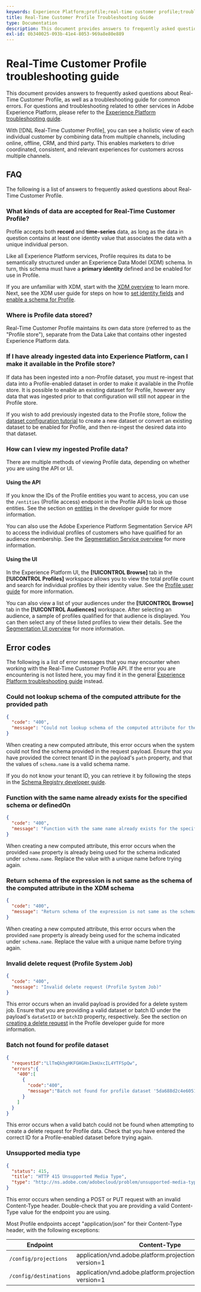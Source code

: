 ```yaml
---
keywords: Experience Platform;profile;real-time customer profile;troubleshooting;API
title: Real-Time Customer Profile Troubleshooting Guide
type: Documentation
description: This document provides answers to frequently asked questions about Real-Time Customer Profile, as well as a troubleshooting guide for common errors when working with Profile data using Adobe Experience Platform.
exl-id: 0b340025-093b-41e4-8053-969a8e80e889
---
```

# Real-Time Customer Profile troubleshooting guide

This document provides answers to frequently asked questions about Real-Time Customer Profile, as well as a troubleshooting guide for common errors. For questions and troubleshooting related to other services in Adobe Experience Platform, please refer to the [Experience Platform troubleshooting guide](../landing/troubleshooting.md).

With [!DNL Real-Time Customer Profile], you can see a holistic view of each individual customer by combining data from multiple channels, including online, offline, CRM, and third party. This enables marketers to drive coordinated, consistent, and relevant experiences for customers across multiple channels.

## FAQ

The following is a list of answers to frequently asked questions about Real-Time Customer Profile.

### What kinds of data are accepted for Real-Time Customer Profile?

Profile accepts both **record** and **time-series** data, as long as the data in question contains at least one identity value that associates the data with a unique individual person.

Like all Experience Platform services, Profile requires its data to be semantically structured under an Experience Data Model (XDM) schema. In turn, this schema must have a **primary identity** defined and be enabled for use in Profile.

If you are unfamiliar with XDM, start with the [XDM overview](../xdm/home.md) to learn more. Next, see the XDM user guide for steps on how to [set identity fields](../xdm/tutorials/create-schema-ui.md#identity-field) and [enable a schema for Profile](../xdm/tutorials/create-schema-ui.md#profile).

### Where is Profile data stored?

Real-Time Customer Profile maintains its own data store (referred to as the "Profile store"), separate from the Data Lake that contains other ingested Experience Platform data. 

### If I have already ingested data into Experience Platform, can I make it available in the Profile store?

If data has been ingested into a non-Profile dataset, you must re-ingest that data into a Profile-enabled dataset in order to make it available in the Profile store. It is possible to enable an existing dataset for Profile, however any data that was ingested prior to that configuration will still not appear in the Profile store.

If you wish to add previously ingested data to the Profile store, follow the [dataset configuration tutorial](./tutorials/dataset-configuration.md) to create a new dataset or convert an existing dataset to be enabled for Profile, and then re-ingest the desired data into that dataset.

### How can I view my ingested Profile data?

There are multiple methods of viewing Profile data, depending on whether you are using the API or UI.

#### Using the API

If you know the IDs of the Profile entities you want to access, you can use the `/entities` (Profile access) endpoint in the Profile API to look up those entities. See the section on [entities](./api/entities.md) in the developer guide for more information.

You can also use the Adobe Experience Platform Segmentation Service API to access the individual profiles of customers who have qualified for an audience membership. See the [Segmentation Service overview](../segmentation/home.md) for more information.

#### Using the UI

In the Experience Platform UI, the **[!UICONTROL Browse]** tab in the **[!UICONTROL Profiles]** workspace allows you to view the total profile count and search for individual profiles by their identity value. See the [Profile user guide](./ui/user-guide.md) for more information.

You can also view a list of your audiences under the **[!UICONTROL Browse]** tab in the **[!UICONTROL Audiences]** workspace. After selecting an audience, a sample of profiles qualified for that audience is displayed. You can then select any of these listed profiles to view their details. See the [Segmentation UI overview](../segmentation/ui/overview.md) for more information.

## Error codes

The following is a list of error messages that you may encounter when working with the Real-Time Customer Profile API. If the error you are encountering is not listed here, you may find it in the general [Experience Platform troubleshooting guide](../landing/troubleshooting.md) instead.

### Could not lookup schema of the computed attribute for the provided path

```json
{
  "code": "400",
  "message": "Could not lookup schema of the computed attribute for the provided path"
}
```

When creating a new computed attribute, this error occurs when the system could not find the schema provided in the request payload. Ensure that you have provided the correct tenant ID in the payload's `path` property, and that the values of `schema.name` is a valid schema name.

If you do not know your tenant ID, you can retrieve it by following the steps in the [Schema Registry developer guide](../xdm/api/getting-started.md).

### Function with the same name already exists for the specified schema or definedOn

```json
{
  "code": "400",
  "message": "Function with the same name already exists for the specified schema or definedOn"
}
```

When creating a new computed attribute, this error occurs when the provided `name` property is already being used for the schema indicated under `schema.name`. Replace the value with a unique name before trying again.

### Return schema of the expression is not same as the schema of the computed attribute in the XDM schema

```json
{
  "code": "400",
  "message": "Return schema of the expression is not same as the schema of the computed attribute in the XDM schema"
}
```

When creating a new computed attribute, this error occurs when the provided `name` property is already being used for the schema indicated under `schema.name`. Replace the value with a unique name before trying again.

### Invalid delete request (Profile System Job)

```json
{
  "code": "400",
  "message": "Invalid delete request (Profile System Job)"
}
```

This error occurs when an invalid payload is provided for a delete system job. Ensure that you are providing a valid dataset or batch ID under the payload's `dataSetID` or `batchID` property, respectively. See the section on [creating a delete request](./api/profile-system-jobs.md#create-a-delete-request) in the Profile developer guide for more information.

### Batch not found for profile dataset

```json
{
  "requestId":"LlTmQkhgHKFGHGHnIkmUxcIL4YTFSpQw",
  "errors":{
    "400":[
      {
        "code":"400",
        "message":"Batch not found for profile dataset '5da688d2c4e60518ad25b7b1'"
      }
    ]
  }
}
```

This error occurs when a valid batch could not be found when attempting to create a delete request for Profile data. Check that you have entered the correct ID for a Profile-enabled dataset before trying again.

### Unsupported media type

```json
{
  "status": 415,
  "title": "HTTP 415 Unsupported Media Type",
  "type": "http://ns.adobe.com/adobecloud/problem/unsupported-media-type"
}
```

This error occurs when sending a POST or PUT request with an invalid Content-Type header. Double-check that you are providing a valid Content-Type value for the endpoint you are using.

Most Profile endpoints accept "application/json" for their Content-Type header, with the following exceptions:

| Endpoint | Content-Type |
| --- | --- |
| `/config/projections` | application/vnd.adobe.platform.projectionConfig+json; version=1 |
| `/config/destinations` | application/vnd.adobe.platform.projectionDestination+json; version=1 |

